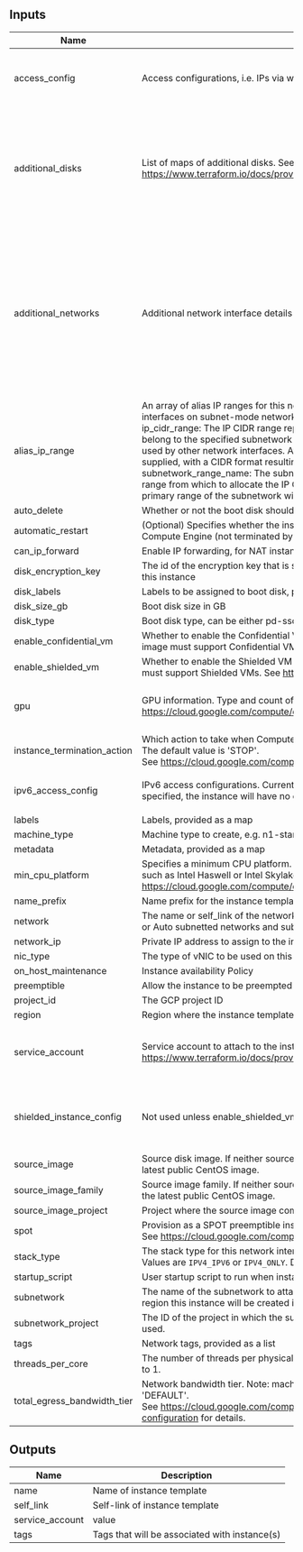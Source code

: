 <!-- BEGINNING OF PRE-COMMIT-TERRAFORM DOCS HOOK -->
## Inputs

| Name | Description | Type | Default | Required |
|------|-------------|------|---------|:--------:|
| access\_config | Access configurations, i.e. IPs via which the VM instance can be accessed via the Internet. | <pre>list(object({<br>    nat_ip       = string<br>    network_tier = string<br>  }))</pre> | `[]` | no |
| additional\_disks | List of maps of additional disks. See https://www.terraform.io/docs/providers/google/r/compute_instance_template#disk_name | <pre>list(object({<br>    disk_name    = string<br>    device_name  = string<br>    auto_delete  = bool<br>    boot         = bool<br>    disk_size_gb = number<br>    disk_type    = string<br>    disk_labels  = map(string)<br>  }))</pre> | `[]` | no |
| additional\_networks | Additional network interface details for GCE, if any. | <pre>list(object({<br>    network            = string<br>    subnetwork         = string<br>    subnetwork_project = string<br>    network_ip         = string<br>    nic_type           = string<br>    access_config = list(object({<br>      nat_ip       = string<br>      network_tier = string<br>    }))<br>    ipv6_access_config = list(object({<br>      network_tier = string<br>    }))<br>  }))</pre> | `[]` | no |
| alias\_ip\_range | An array of alias IP ranges for this network interface. Can only be specified for network interfaces on subnet-mode networks.<br>ip\_cidr\_range: The IP CIDR range represented by this alias IP range. This IP CIDR range must belong to the specified subnetwork and cannot contain IP addresses reserved by system or used by other network interfaces. At the time of writing only a netmask (e.g. /24) may be supplied, with a CIDR format resulting in an API error.<br>subnetwork\_range\_name: The subnetwork secondary range name specifying the secondary range from which to allocate the IP CIDR range for this alias IP range. If left unspecified, the primary range of the subnetwork will be used. | <pre>object({<br>    ip_cidr_range         = string<br>    subnetwork_range_name = string<br>  })</pre> | `null` | no |
| auto\_delete | Whether or not the boot disk should be auto-deleted | `string` | `"true"` | no |
| automatic\_restart | (Optional) Specifies whether the instance should be automatically restarted if it is terminated by Compute Engine (not terminated by a user). | `bool` | `true` | no |
| can\_ip\_forward | Enable IP forwarding, for NAT instances for example | `string` | `"false"` | no |
| disk\_encryption\_key | The id of the encryption key that is stored in Google Cloud KMS to use to encrypt all the disks on this instance | `string` | `null` | no |
| disk\_labels | Labels to be assigned to boot disk, provided as a map | `map(string)` | `{}` | no |
| disk\_size\_gb | Boot disk size in GB | `string` | `"100"` | no |
| disk\_type | Boot disk type, can be either pd-ssd, local-ssd, or pd-standard | `string` | `"pd-standard"` | no |
| enable\_confidential\_vm | Whether to enable the Confidential VM configuration on the instance. Note that the instance image must support Confidential VMs. See https://cloud.google.com/compute/docs/images | `bool` | `false` | no |
| enable\_shielded\_vm | Whether to enable the Shielded VM configuration on the instance. Note that the instance image must support Shielded VMs. See https://cloud.google.com/compute/docs/images | `bool` | `false` | no |
| gpu | GPU information. Type and count of GPU to attach to the instance template. See https://cloud.google.com/compute/docs/gpus more details | <pre>object({<br>    type  = string<br>    count = number<br>  })</pre> | `null` | no |
| instance\_termination\_action | Which action to take when Compute Engine preempts the VM. Value can be: 'STOP', 'DELETE'. The default value is 'STOP'.<br>See https://cloud.google.com/compute/docs/instances/spot for more details. | `string` | `"STOP"` | no |
| ipv6\_access\_config | IPv6 access configurations. Currently a max of 1 IPv6 access configuration is supported. If not specified, the instance will have no external IPv6 Internet access. | <pre>list(object({<br>    network_tier = string<br>  }))</pre> | `[]` | no |
| labels | Labels, provided as a map | `map(string)` | `{}` | no |
| machine\_type | Machine type to create, e.g. n1-standard-1 | `string` | `"n1-standard-1"` | no |
| metadata | Metadata, provided as a map | `map(string)` | `{}` | no |
| min\_cpu\_platform | Specifies a minimum CPU platform. Applicable values are the friendly names of CPU platforms, such as Intel Haswell or Intel Skylake. See the complete list: https://cloud.google.com/compute/docs/instances/specify-min-cpu-platform | `string` | `null` | no |
| name\_prefix | Name prefix for the instance template | `string` | n/a | yes |
| network | The name or self\_link of the network to attach this interface to. Use network attribute for Legacy or Auto subnetted networks and subnetwork for custom subnetted networks. | `string` | `""` | no |
| network\_ip | Private IP address to assign to the instance if desired. | `string` | `""` | no |
| nic\_type | The type of vNIC to be used on this interface. Possible values: GVNIC, VIRTIO\_NET. | `string` | `null` | no |
| on\_host\_maintenance | Instance availability Policy | `string` | `"MIGRATE"` | no |
| preemptible | Allow the instance to be preempted | `bool` | `false` | no |
| project\_id | The GCP project ID | `string` | `null` | no |
| region | Region where the instance template should be created. | `string` | `null` | no |
| service\_account | Service account to attach to the instance. See https://www.terraform.io/docs/providers/google/r/compute_instance_template#service_account. | <pre>object({<br>    email  = optional(string)<br>    scopes = set(string)<br>  })</pre> | n/a | yes |
| shielded\_instance\_config | Not used unless enable\_shielded\_vm is true. Shielded VM configuration for the instance. | <pre>object({<br>    enable_secure_boot          = bool<br>    enable_vtpm                 = bool<br>    enable_integrity_monitoring = bool<br>  })</pre> | <pre>{<br>  "enable_integrity_monitoring": true,<br>  "enable_secure_boot": true,<br>  "enable_vtpm": true<br>}</pre> | no |
| source\_image | Source disk image. If neither source\_image nor source\_image\_family is specified, defaults to the latest public CentOS image. | `string` | `""` | no |
| source\_image\_family | Source image family. If neither source\_image nor source\_image\_family is specified, defaults to the latest public CentOS image. | `string` | `"centos-7"` | no |
| source\_image\_project | Project where the source image comes from. The default project contains CentOS images. | `string` | `"centos-cloud"` | no |
| spot | Provision as a SPOT preemptible instance.<br>See https://cloud.google.com/compute/docs/instances/spot for more details. | `bool` | `false` | no |
| stack\_type | The stack type for this network interface to identify whether the IPv6 feature is enabled or not. Values are `IPV4_IPV6` or `IPV4_ONLY`. Default behavior is equivalent to IPV4\_ONLY. | `string` | `null` | no |
| startup\_script | User startup script to run when instances spin up | `string` | `""` | no |
| subnetwork | The name of the subnetwork to attach this interface to. The subnetwork must exist in the same region this instance will be created in. Either network or subnetwork must be provided. | `string` | `""` | no |
| subnetwork\_project | The ID of the project in which the subnetwork belongs. If it is not provided, the provider project is used. | `string` | `null` | no |
| tags | Network tags, provided as a list | `list(string)` | `[]` | no |
| threads\_per\_core | The number of threads per physical core. To disable simultaneous multithreading (SMT) set this to 1. | `number` | `null` | no |
| total\_egress\_bandwidth\_tier | Network bandwidth tier. Note: machine\_type must be a supported type. Values are 'TIER\_1' or 'DEFAULT'.<br>See https://cloud.google.com/compute/docs/networking/configure-vm-with-high-bandwidth-configuration for details. | `string` | `"DEFAULT"` | no |

## Outputs

| Name | Description |
|------|-------------|
| name | Name of instance template |
| self\_link | Self-link of instance template |
| service\_account | value |
| tags | Tags that will be associated with instance(s) |

<!-- END OF PRE-COMMIT-TERRAFORM DOCS HOOK -->
